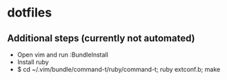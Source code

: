 dotfiles
========

Additional steps (currently not automated)
------------------------------------------

* Open vim and run :BundleInstall
* Install ruby
* $ cd ~/.vim/bundle/command-t/ruby/command-t; ruby extconf.b; make

